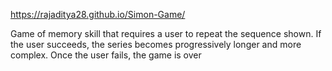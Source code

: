https://rajaditya28.github.io/Simon-Game/

Game of memory skill that requires a user to repeat the
sequence shown. If the user succeeds, the series
becomes progressively longer and more complex. Once
the user fails, the game is over

